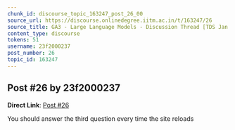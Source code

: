 ```yaml
---
chunk_id: discourse_topic_163247_post_26_00
source_url: https://discourse.onlinedegree.iitm.ac.in/t/163247/26
source_title: GA3 - Large Language Models - Discussion Thread [TDS Jan 2025]
content_type: discourse
tokens: 51
username: 23f2000237
post_number: 26
topic_id: 163247
---
```


## Post #26 by 23f2000237

**Direct Link**: [Post #26](https://discourse.onlinedegree.iitm.ac.in/t/163247/26)

You should answer the third question every time the site reloads
